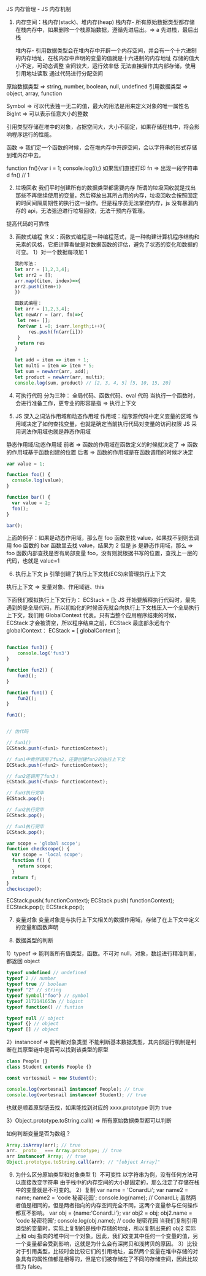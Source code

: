 JS 内存管理 - JS 内存机制

1. 内存空间：栈内存(stack)、堆内存(heap)
   栈内存- 所有原始数据类型都存储在栈内存中，如果删除一个栈原始数据，遵循先进后出。=> a 先进栈，最后出栈

   堆内存- 引用数据类型会在堆内存中开辟一个内存空间，并会有一个十六进制的内存地址，在栈内存中声明的变量的值就是十六进制的内存地址
   存储的值大小不定，可动态调整
   空间较大，运行效率低
   无法直接操作其内部存储，使用引用地址读取
   通过代码进行分配空间

原始数据类型 => string, number, boolean, null, undefined
引用数据类型 => object, array, function

Symbol => 可以代表独一无二的值，最大的用法是用来定义对象的唯一属性名
BigInt => 可以表示任意大小的整数

引用类型存储在堆中的对象，占据空间大，大小不固定，如果存储在栈中，将会影响程序运行的性能。

函数 => 我们定一个函数的时候，会在堆内存中开辟空间，会以字符串的形式存储到堆内存中去。

function fn(){var i = 1; console.log(i);}
如果我们直接打印 fn => 出现一段字符串  
d
fn() // 1

2. 垃圾回收
   我们平时创建所有的数据类型都需要内存
   所谓的垃圾回收就是找出那些不再继续使用的变量，然后释放出其所占用的内存，垃圾回收会按照固定的时间间隔周期性的执行这一操作。但是程序员无法掌控内存，js 没有暴漏内存的 api，无法强迫进行垃圾回收，无法干预内存管理。

提高代码的可靠性

3. 函数式编程
   含义：函数式编程是一种编程范式，是一种构建计算机程序结构和元素的风格，它把计算看做是对数据函数的评估，避免了状态的变化和数据的可变。
   1）对一个数据每项加 1

```javascript
   我的写法：
   let arr = [1,2,3,4];
   let arr2 = [];
   arr.map((item, index)=>{
   arr2.push(item+1)
   })

   函数式编程：
   let arr = [1,2,3,4];
   let newArr = (arr, fn)=>{
    let res= [];
    for(var i =0; i<arr.length;i++){
        res.push(fn(arr[i]))
    }
    return res
   }

   let add = item => item + 1;
   let multi = item => item * 5;
   let sum = newArr(arr, add);
   let product = newArr(arr, multi);
   console.log(sum, product) // [2, 3, 4, 5] [5, 10, 15, 20]

```

4. 可执行代码
   分为三种： 全局代码、函数代码、eval 代码
   当执行一个函数时，会进行准备工作，更专业的形容是指 => 执行上下文

5. JS 深入之词法作用域和动态作用域
   作用域：程序源代码中定义变量的区域 作用域决定了如何查找变量，也就是确定当前执行代码对变量的访问权限
   JS 采用词法作用域也就是静态作用域

静态作用域/动态作用域
前者 => 函数的作用域在函数定义的时候就决定了 => 函数的作用域基于函数创建的位置
后者 => 函数的作用域是在函数调用的时候才决定

```javascript
var value = 1;

function foo() {
  console.log(value);
}

function bar() {
  var value = 2;
  foo();
}

bar();
```

上面的例子：如果是动态作用域，那么在 foo 函数里找 value，如果找不到则去调用 foo 函数的 bar 函数里去找 value，结果为 2
但是 js 是静态作用域，那么 => foo 函数内部查找是否有局部变量 foo，没有则就根据书写的位置，查找上一层的代码，也就是 value=1

6. 执行上下文
   js 引擎创建了执行上下文栈(ECS)来管理执行上下文

执行上下文 => 变量对象、作用域链、this

下面我们模拟执行上下文行为：
ECStack = [];
JS 开始要解释执行代码时，最先遇到的是全局代码，所以初始化的时候首先就会向执行上下文栈压入一个全局执行上下文，我们用 GlobalContext 代表。只有当整个应用程序结束的时候，ECStack 才会被清空，所以程序结束之前，ECStack 最底部永远有个 globalContext：
ECStack = [
globalContext
];

```javascript

function fun3() {
    console.log('fun3')
}

function fun2() {
    fun3();
}

function fun1() {
    fun2();
}

fun1();


// 伪代码

// fun1()
ECStack.push(<fun1> functionContext);

// fun1中竟然调用了fun2，还要创建fun2的执行上下文
ECStack.push(<fun2> functionContext);

// fun2还调用了fun3！
ECStack.push(<fun3> functionContext);

// fun3执行完毕
ECStack.pop();

// fun2执行完毕
ECStack.pop();

// fun1执行完毕
ECStack.pop();
```

```javascript
var scope = 'global scope';
function checkscope() {
  var scope = 'local scope';
  function f() {
    return scope;
  }
  return f;
}
checkscope();
```

ECStack.push(<checkscope> functionContext);
ECStack.push(<f> functionContext);
ECStack.pop();
ECStack.pop();

7. 变量对象
   变量对象是与执行上下文相关的数据作用域，存储了在上下文中定义的变量和函数声明

8. 数据类型的判断

1）typeof => 能判断所有值类型，函数。不可对 null，对象，数组进行精准判断，都返回 object

```javascript
typeof undefined // undefined
typeof 2 // number
typeof true // boolean
typeof "2" // string
typeof Symbol("foo") // symbol
typeof 2172141653n // bigint
typeof function() // funtion

typeof null // object
typeof {} // object
typeof [] // object
```

2）instanceof => 能判断对象类型 不能判断基本数据类型，其内部运行机制是判断在其原型链中是否可以找到该类型的原型

```javascript
class People {}
class Student extends People {}

const vortesnail = new Student();

console.log(vortesnail instanceof People); // true
console.log(vortesnail instanceof Student); // true
```

也就是顺着原型链去找，如果能找到对应的 xxxx.prototype 则为 true

3）Object.prototype.toString.call() => 所有原始数据类型都可以判断

如何判断变量是否为数组？

```javascript
Array.isArray(arr); // true
arr.__proto__ === Array.prototype; // true
arr instanceof Array; // true
Object.prototype.toString.call(arr); // "[object Array]"
```

9. 为什么区分原始类型和对象类型
   1）不可变性
   以字符串为例，没有任何方法可以直接改变字符串
   由于栈中的内存空间的大小是固定的，那么注定了存储在栈中的变量就是不可变的。
   2）复制
   var name = 'ConardLi';
   var name2 = name;
   name2 = 'code 秘密花园';
   console.log(name); // ConardLi;
   虽然两者值是相同的，但是两者指向的内存空间完全不同，这两个变量参与任何操作都互不影响。
   var obj = {name:'ConardLi'};
   var obj2 = obj;
   obj2.name = 'code 秘密花园';
   console.log(obj.name); // code 秘密花园
   当我们复制引用类型的变量时，实际上复制的是栈中存储的地址，所以复制出来的 obj2 实际上和 obj 指向的堆中同一个对象。因此，我们改变其中任何一个变量的值，另一个变量都会受到影响，这就是为什么会有深拷贝和浅拷贝的原因。
   3）比较
   对于引用类型，比较时会比较它们的引用地址，虽然两个变量在堆中存储的对象具有的属性值都是相等的，但是它们被存储在了不同的存储空间，因此比较值为 false。
